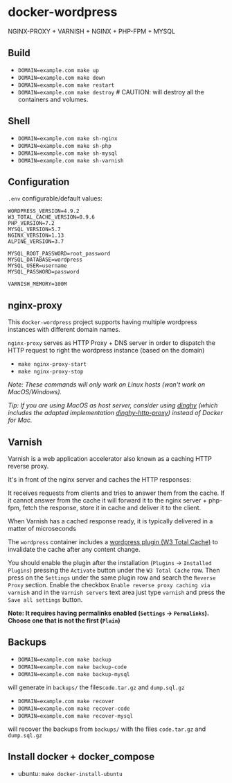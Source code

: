 # docker-wordpress
NGINX-PROXY + VARNISH + NGINX + PHP-FPM + MYSQL

## Build
- `DOMAIN=example.com make up`
- `DOMAIN=example.com make down`
- `DOMAIN=example.com make restart`
- `DOMAIN=example.com make destroy` # CAUTION: will destroy all the containers and volumes.

## Shell
- `DOMAIN=example.com make sh-nginx`
- `DOMAIN=example.com make sh-php`
- `DOMAIN=example.com make sh-mysql`
- `DOMAIN=example.com make sh-varnish`

## Configuration
`.env` configurable/default values:
```
WORDPRESS_VERSION=4.9.2
W3_TOTAL_CACHE_VERSION=0.9.6
PHP_VERSION=7.2
MYSQL_VERSION=5.7
NGINX_VERSION=1.13
ALPINE_VERSION=3.7

MYSQL_ROOT_PASSWORD=root_password
MYSQL_DATABASE=wordpress
MYSQL_USER=username
MYSQL_PASSWORD=password

VARNISH_MEMORY=100M
```

## nginx-proxy
This `docker-wordpress` project supports having multiple wordpress instances with different domain names.

`nginx-proxy` serves as HTTP Proxy + DNS server in order to dispatch the HTTP request to right the wordpress instance (based on the domain)

- `make nginx-proxy-start`
- `make nginx-proxy-stop`

*Note: These commands will only work on Linux hosts (won't work on MacOS/Windows).*

*Tip: If you are using MacOS as host server, consider using [dinghy](https://github.com/codekitchen/dinghy) (which includes the adapted implementation [dinghy-http-proxy](https://github.com/codekitchen/dinghy-http-proxy)) instead of Docker for Mac.*

## Varnish
Varnish is a web application accelerator also known as a caching HTTP reverse proxy.

It's in front of the nginx server and caches the HTTP responses:

It receives requests from clients and tries to answer them from the cache.
If it cannot answer from the cache it will forward it to the nginx server + php-fpm, fetch the response, store it in cache and deliver it to the client.

When Varnish has a cached response ready, it is typically delivered in a matter of microseconds

The `wordpress` container includes a [wordpress plugin (W3 Total Cache)](https://wordpress.org/plugins/w3-total-cache/) to invalidate the cache after any content change.

You should enable the plugin after the installation (`Plugins` → `Installed Plugins`) pressing the `Activate` button under the `W3 Total Cache` row.
Then press on the `Settings` under the same plugin row and search the `Reverse Proxy` section.
Enable the checkbox `Enable reverse proxy caching via varnish` and in the `Varnish servers` text area just type `varnish` and press the `Save all settings` button.

**Note: It requires having permalinks enabled (`Settings` → `Permalinks`). Choose one that is not the first (`Plain`)**

## Backups
- `DOMAIN=example.com make backup` 
- `DOMAIN=example.com make backup-code`
- `DOMAIN=example.com make backup-mysql`

will generate in `backups/` the files`code.tar.gz` and `dump.sql.gz`

- `DOMAIN=example.com make recover` 
- `DOMAIN=example.com make recover-code`
- `DOMAIN=example.com make recover-mysql`

will recover the backups from `backups/` with the files `code.tar.gz` and `dump.sql.gz`

## Install docker + docker_compose
- ubuntu: `make docker-install-ubuntu`